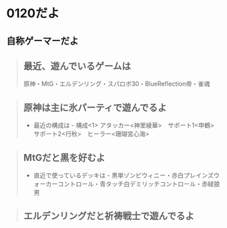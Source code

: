 # 0120だよ
## 自称ゲーマーだよ

>## 最近、遊んでいるゲームは
>原神・MtG・エルデンリング・スパロボ30・BlueReflection帝・雀魂

>## 原神は主に氷パーティで遊んでるよ
>- 最近の構成は -
>構成<1> アタッカー<神里綾華>　サポート1<申鶴>　サポート2<行秋>　ヒーラー<珊瑚宮心海>

>## MtGだと黒を好むよ
>- 直近で使っているデッキは -
>黒単ゾンビウィニー・赤白プレインズウォーカーコントロール・青タッチ白デミリッチコントロール・赤緑狼男 

>## エルデンリングだと祈祷戦士で遊んでるよ
 

<!--
## Welcome to GitHub Pages

You can use the [editor on GitHub](https://github.com/n0120/20220422/edit/main/README.md) to maintain and preview the content for your website in Markdown files.

Whenever you commit to this repository, GitHub Pages will run [Jekyll](https://jekyllrb.com/) to rebuild the pages in your site, from the content in your Markdown files.

### Markdown

Markdown is a lightweight and easy-to-use syntax for styling your writing. It includes conventions for

```markdown
Syntax highlighted code block

# Header 1
## Header 2
### Header 3

- Bulleted
- List

1. Numbered
2. List

**Bold** and _Italic_ and `Code` text

[Link](url) and ![Image](src)
```

For more details see [Basic writing and formatting syntax](https://docs.github.com/en/github/writing-on-github/getting-started-with-writing-and-formatting-on-github/basic-writing-and-formatting-syntax).

### Jekyll Themes

Your Pages site will use the layout and styles from the Jekyll theme you have selected in your [repository settings](https://github.com/n0120/20220422/settings/pages). The name of this theme is saved in the Jekyll `_config.yml` configuration file.

### Support or Contact

Having trouble with Pages? Check out our [documentation](https://docs.github.com/categories/github-pages-basics/) or [contact support](https://support.github.com/contact) and we’ll help you sort it out.
-->
